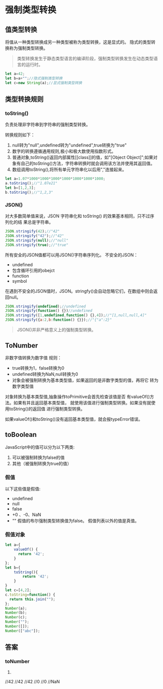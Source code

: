 # 强制类型转换
## 值类型转换
将值从一种类型转换成另一种类型被称为类型转换，这是显式的。
隐式的类型转换称为强制类型转换。
> 类型转换发生于静态类型语言的编译阶段，强制类型转换发生在动态类型语言的运行时。
```javascript
let a=42;
let b=a+"";//隐式强制类型转换
let c=new String(a);//显式强制类型转换
```
## 类型转换规则

### toString()
负责处理非字符串到字符串的强制类型转换。

转换规则如下：
1. null转为"null",undefined转为"undefined",true转换为"true"
2. 数字的转换遵循通用规则,极小和极大数使用指数形式。
3. 普通对象,toString()返回内部属性[[class]]的值，如"[Object Object]";如果对象有自己的toString()方法，字符串转换时就会调用该方法并使用其返回值。
4. 数组调用toString(),将所有单元字符串化以后用","连接起来。
```javascript
let a=1.07*1000*1000*1000*1000*1000*1000*1000;
a.toString();//"1.07e21"
let b=[1,2,3];
b.toString();//"1,2,3"
```
### JSON()
对大多数简单值来说，JSON 字符串化和 toString() 的效果基本相同，只不过序列化的结
果总是字符串。
```javascript
JSON.stringify(42);//"42"
JSON.stringify("42");//"42"
JSON.stringify(null);//"null"
JSON.stringify(true);//"true"
```
所有安全的JSON值都可以用JSON()字符串序列化。
不安全的JSON：
+ undefined
+ 包含循环引用的obejct
+ function
+ symbol

在遇到不安全的JSON值时，JSON。stringfy()会自动忽略它们，在数组中则会返回null。
```javascript
JSON.stringify(undefined);//undefined
JSON.stringify(function() {})//undefined
JSON.stringify([1,undefined,function() {},4]);//"[1,null,null,4]"
JSON.stringify({a:2,b:function() {}});//"{"a":2}"
```

> JSON()并非严格意义上的强制类型转换。

## ToNumber
非数字值转换为数字值
规则：
+ true转换为1，false转换为0
+ undefined转换为NaN,null转换为0
+ 对象会被强制转换为基本类型值，如果返回的是非数字类型的值，再将它
转为数字类型值

对象转换为基本类型值,抽象操作toPrimitive会首先检查该值是否
有valueOf()方法。如果有并且返回基本类型值，
就使用该值进行强制类型转换。如果没有就使用toString()的返回值
进行强制类型转换。

如果valueOf()和toString()没有返回基本类型值，就会报typeError错误。

## toBoolean
JavaScript中的值可以分为以下两类:
1. 可以被强制转换为false的值
2. 其他（被强制转换为true的值）

### 假值
以下这些值是假值:
+ undefined
+ null
+ false
+ +0 、-0、NaN
+ ""
假值的布尔强制类型转换值为false。
假值列表以外的值是真值。

### 假值对象

```javascript
let a={
	valueOf() {
	  return '42';
	}
};
let b={
	toString(){
		return '42';
	}
}
let c=[4,2];
c.toString=function() {
  return this.join("");
};
Number(a);
Number(b);
Number(c);
Number("");
Number([]);
Number(["abc"]);
```
## 答案
### toNumber
1. 
//42
//42
//42
//0
//0
//NaN